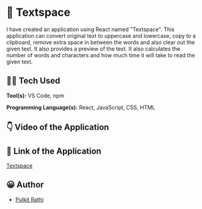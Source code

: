 # 📑 Textspace

I have created an application using React named "Textspace". This application can convert original text to uppercase and lowercase, copy to a clipboard, remove extra space in between the words and also clear out the given text. It also provides a preview of the text. It also calculates the number of words and characters and how much time it will take to read the given text.

## 👨‍💻 Tech Used 

**Tool(s):** VS Code, npm

**Programming Language(s):** React, JavaScript, CSS, HTML


## 👇 Video of the Application



## 🔗 Link of the Application

[Textspace](https://textspace.netlify.app/)



## 😀 Author

- [Pulkit Rathi](https://github.com/prathi736) 

